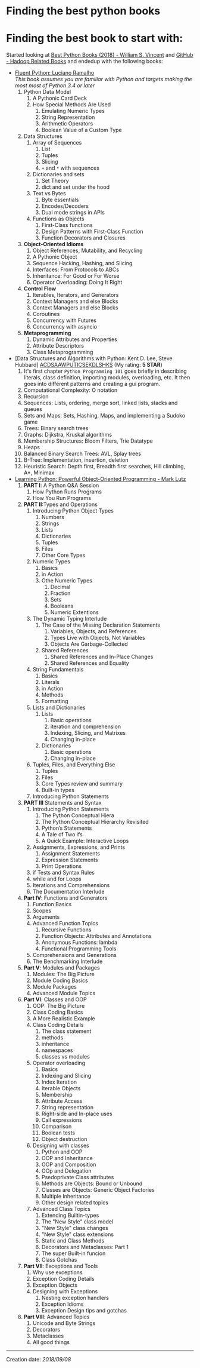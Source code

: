 # Finding the best python books

# Finding the best book to start with:

Started looking at [Best Python Books (2018) - William S. Vincent][BPB2WSV] and [GitHub - Hadoop Related Books][GLHHRB] and endedup with the following books:

* [Fluent Python: Luciano Ramalho][FPLR9ACB]  
   _This book assumes you are familiar with Python and targets making the most most of Python 3.4 or later_
   1. Python Data Model
       1. A Pythonic Card Deck
       2. How Special Methods Are Used
           1. Emulating Numeric Types
           2. String Representation
           3. Arithmetic Operators
           4. Boolean Value of a Custom Type
   2. Data Structures
       1. Array of Sequences
           1. List
           2. Tuples
           3. Slicing
           4. `+` and `*` with sequences
       2. Dictionaries and sets
           1. Set Theory
           2. dict and set under the hood
       3. Text vs Bytes
           1. Byte essentials
           2. Encodes/Decoders
           3. Dual mode strings in APIs
       4. Functions as Objects
           1. First-Class functions
           2. Design Patterns with First-Class Function
           3. Function Decorators and Closures
   3. **Object-Oriented Idioms**
       1. Object References, Mutability, and Recycling
       2. A Pythonic Object
       3. Sequence Hacking, Hashing, and Slicing
       4. Interfaces: From Protocols to ABCs
       5. Inheritance: For Good or For Worse
       6. Operator Overloading: Doing It Right
   4. **Control Flow**
       1. Iterables, Iterators, and Generators
       2. Context Managers and else Blocks
       3. Context Managers and else Blocks
       4. Coroutines
       5. Concurrency with Futures
       6. Concurrency with asyncio
   5. **Metaprogramming**
       1. Dynamic Attributes and Properties
       2. Attribute Descriptors
       3. Class Metaprogramming
* [Data Structures and Algorithms with Python: Kent D. Lee, Steve Hubbard] [ACDSAAWPUTICSEKDLSHKS] (My rating: **5 STAR**)
    1. It's first chapter `Python Programming 101` goes briefly in describing literals, class definition, importing modules, overloading, etc. It then goes into different patterns and creating a gui program.
    1. Computational Complexity: O notation
    1. Recursion
    1. Sequences: Lists, ordering, merge sort, linked lists, stacks and queues
    1. Sets and Maps: Sets, Hashing, Maps, and implementing a Sudoko game
    1. Trees: Binary search trees
    1. Graphs: Dijkstra, Kruskal algorithms
    1. Membership Structures: Bloom Filters, Trie Datatype
    1. Heaps
    1. Balanced Binary Search Trees: AVL, Splay trees
    1. B-Tree: Implementation, insertion, deletion
    1. Heuristic Search: Depth first, Breadth first searches, Hill climbing, A*, Minimax
* [Learning Python: Powerful Object-Oriented Programming - Mark Lutz][LPPOOPMLGB]
    1. **PART I**: A Python Q&A Session
        1. How Python Runs Programs
        2. How You Run Programs
    1. **PART II**:Types and Operations
        1. Introducing Python Object Types
            1. Numbers
            1. Strings
            1. Lists
            1. Dictionaries
            1. Tuples
            1. Files
            1. Other Core Types
        1. Numeric Types
            1. Basics
            1. in Action
            1. Othe Numeric Types
                1. Decimal
                1. Fraction
                1. Sets
                1. Booleans
                1. Numeric Extentions
        1. The Dynamic Typing Interlude
            1. The Case of the Missing Declaration Statements
                1. Variables, Objects, and References
                1. Types Live with Objects, Not Variables
                1. Objects Are Garbage-Collected
            1. Shared References
                1. Shared References and In-Place Changes
                1. Shared References and Equality
        1. String Fundamentals
            1. Basics
            2. Literals
            3. in Action
            4. Methods
            5. Formatting
        1. Lists and Dictionaries
            1. Lists
                1. Basic operations
                2. iteration and comprehension
                3. Indexing, Slicing, and Matrixes
                4. Changing in-place
            1. Dictionaries
                1. Basic operations
                2. Changing in-place
        1. Tuples, Files, and Everything Else
            1. Tuples
            2. Files
            3. Core Types review and summary
            4. Built-in types
        1. Introducing Python Statements
    1. **PART III** Statements and Syntax
        1. Introducing Python Statements 
            1. The Python Conceptual Hiera
            2. The Python Conceptual Hierarchy Revisited
            3. Python’s Statements
            4. A Tale of Two ifs
            5. A Quick Example: Interactive Loops
        1. Assignments, Expressions, and Prints
            1. Assignment Statements
            2. Expression Statements
            3. Print Operations
        1. if Tests and Syntax Rules
        1. while and for Loops
        1. Iterations and Comprehensions
        1. The Documentation Interlude
    1. **Part IV**: Functions and Generators
        1. Function Basics
        2. Scopes
        3. Arguments
        4. Advanced Function Topics
            1. Recursive Functions
            2. Function Objects: Attributes and Annotations
            3. Anonymous Functions: lambda
            4. Functional Programming Tools
        5. Comprehensions and Generations
        6. The Benchmarking Interlude
    1. **Part V**: Modules and Packages
        1. Modules: The Big Picture
        2. Module Coding Basics
        3. Module Packages
        4. Advanced Module Topics
    1. **Part VI**: Classes and OOP
        1. OOP: The Big Picture
        2. Class Coding Basics
        3. A More Realistic Example
        4. Class Coding Details
            1. The class statement
            1. methods
            1. inheritance
            1. namespaces
            1. classes vs modules
        2. Operator overloading
            1. Basics
            1. Indexing and Slicing
            1. Index Iteration
            1. Iterable Objects
            1. Membership
            1. Attribute Access
            1. String representation
            1. Right-side and In-place uses
            1. Call expressions
            1. Comparison
            1. Boolean tests
            1. Object destruction
        1. Designing with classes
            1. Python and OOP
            1. OOP and Inheritance
            1. OOP and Composition
            1. OOp and Delegation
            1. Psedoprivate Class attributes
            1. Methods are Objects: Bound or Unbound
            1. Classes are Objects: Generic Object Factories
            1. Multiple Inheritance
            1. Other design related topics
        1. Advanced Class Topics
            1. Extending Builtin-types
            1. The "New Style" class model
            1. "New Style" class changes            
            1. "New Style" class extensions            
            1. Static and Class Methods
            1. Decorators and Metaclasses: Part 1            
            1. The super Built-in funcion
            2. Class Gotchas
    1. **Part VII**: Exceptions and Tools
        1. Why use exceptions
        1. Exception Coding Details
        1. Exception Objects
        1. Designing with Exceptions
            1. Nesting exception handlers
            2. Exception Idioms
            3. Exception Design tips and gotchas
    1. **Part VIII**: Advanced Topics
        1. Unicode and Byte Strings
        2. Decorators
        3. Metaclasses
        4. All good things


* * *
Creation date: _2018/09/08_

[BPB2WSV]: https://wsvincent.com/best-python-books/
[GLHHRB]: https://github.com/Larry3z/HadoopRelatedBooks
[FPLR9ACB]: https://www.amazon.com/Fluent-Python-Luciano-Ramalho/dp/935213205X
[ACDSAAWPUTICSEKDLSHKS]: https://www.amazon.com/Structures-Algorithms-Undergraduate-Computer-Science-ebook/dp/B00S5XEY2E
[LPPOOPMLGB]: https://books.google.se/books/about/Learning_Python.html?id=4pgQfXQvekcC&redir_esc=y